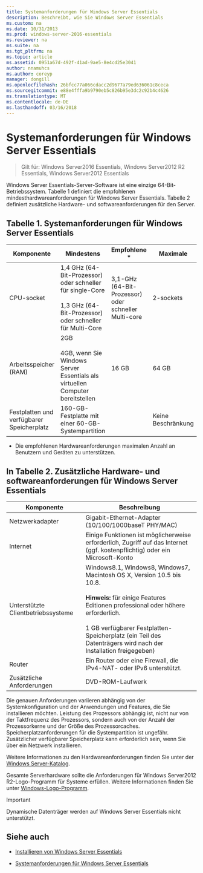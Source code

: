 ```yaml
---
title: Systemanforderungen für Windows Server Essentials
description: Beschreibt, wie Sie Windows Server Essentials
ms.custom: na
ms.date: 10/31/2013
ms.prod: windows-server-2016-essentials
ms.reviewer: na
ms.suite: na
ms.tgt_pltfrm: na
ms.topic: article
ms.assetid: 0951a67d-492f-41ad-9ae5-8e4cd25e3041
author: nnamuhcs
ms.author: coreyp
manager: dongill
ms.openlocfilehash: 26bfcc77a066cdacc2d9677a79ed636061c8ceca
ms.sourcegitcommit: e88e4fffa9b9790eb5c826b95e3dc2c92b4c4626
ms.translationtype: MT
ms.contentlocale: de-DE
ms.lasthandoff: 03/16/2018
---
```

# <a name="system-requirements-for-windows-server-essentials"></a>Systemanforderungen für Windows Server Essentials

>Gilt für: Windows Server2016 Essentials, Windows Server2012 R2 Essentials, Windows Server2012 Essentials 
  
  Windows Server Essentials-Server-Software ist eine einzige 64-Bit-Betriebssystem. Tabelle 1 definiert die empfohlenen mindesthardwareanforderungen für Windows Server Essentials. Tabelle 2 definiert zusätzliche Hardware- und softwareanforderungen für den Server.  
    
  
## <a name="table-1-system-requirements-for-windows-server-essentials"></a>Tabelle 1. Systemanforderungen für Windows Server Essentials  
  
|Komponente|Mindestens|Empfohlene *|Maximale|  
|---------------|-------------|-------------------|-------------|  
|CPU-socket|1,4 GHz (64-Bit-Prozessor) oder schneller für single-Core<br /><br /> 1,3 GHz (64-Bit-Prozessor) oder schneller für Multi-Core|3,1-GHz (64-Bit-Prozessor) oder schneller Multi-core|2-sockets|  
|Arbeitsspeicher (RAM)|2GB<br /><br /> 4GB, wenn Sie Windows Server Essentials als virtuellen Computer bereitstellen|16 GB|64 GB|  
|Festplatten und verfügbarer Speicherplatz|160-GB-Festplatte mit einer 60-GB-Systempartition||Keine Beschränkung|  
  
 * Die empfohlenen Hardwareanforderungen maximalen Anzahl an Benutzern und Geräten zu unterstützen.  
  
## <a name="table-2-additional-hardware-and-software-requirements-for-windows-server-essentials"></a>In Tabelle 2. Zusätzliche Hardware- und softwareanforderungen für Windows Server Essentials  
  
|Komponente|Beschreibung|  
|---------------|-----------------|  
|Netzwerkadapter|Gigabit-Ethernet-Adapter (10/100/1000baseT PHY/MAC)|  
|Internet|Einige Funktionen ist möglicherweise erforderlich, Zugriff auf das Internet (ggf. kostenpflichtig) oder ein Microsoft-Konto|  
|Unterstützte Clientbetriebssysteme|Windows8.1, Windows8, Windows7, Macintosh OS X, Version 10.5 bis 10.8.<br /><br /> **Hinweis:** für einige Features Editionen professional oder höhere erforderlich.<br /><br /> 1 GB verfügbarer Festplatten-Speicherplatz (ein Teil des Datenträgers wird nach der Installation freigegeben)|  
|Router|Ein Router oder eine Firewall, die IPv4-NAT- oder IPv6 unterstützt.|  
|Zusätzliche Anforderungen|DVD-ROM-Laufwerk|  
  
 Die genauen Anforderungen variieren abhängig von der Systemkonfiguration und der Anwendungen und Features, die Sie installieren möchten. Leistung des Prozessors abhängig ist, nicht nur von der Taktfrequenz des Prozessors, sondern auch von der Anzahl der Prozessorkerne und der Größe des Prozessorcaches. Speicherplatzanforderungen für die Systempartition ist ungefähr. Zusätzlicher verfügbarer Speicherplatz kann erforderlich sein, wenn Sie über ein Netzwerk installieren.  
  
 Weitere Informationen zu den Hardwareanforderungen finden Sie unter der [Windows Server-Katalog](http://www.windowsservercatalog.com/).  
  
 Gesamte Serverhardware sollte die Anforderungen für Windows Server2012 R2-Logo-Programm für Systeme erfüllen. Weitere Informationen finden Sie unter [Windows-Logo-Programm](https://msdn.microsoft.com/windows/hardware/gg487403.aspx).  

> [!IMPORTANT]
> Dynamische Datenträger werden auf Windows Server Essentials nicht unterstützt.

## <a name="see-also"></a>Siehe auch  
 
-   [Installieren von Windows Server Essentials](../install/Install-Windows-Server-Essentials.md)  
  
-   [Systemanforderungen für Windows Server Essentials](system-requirements.md)


